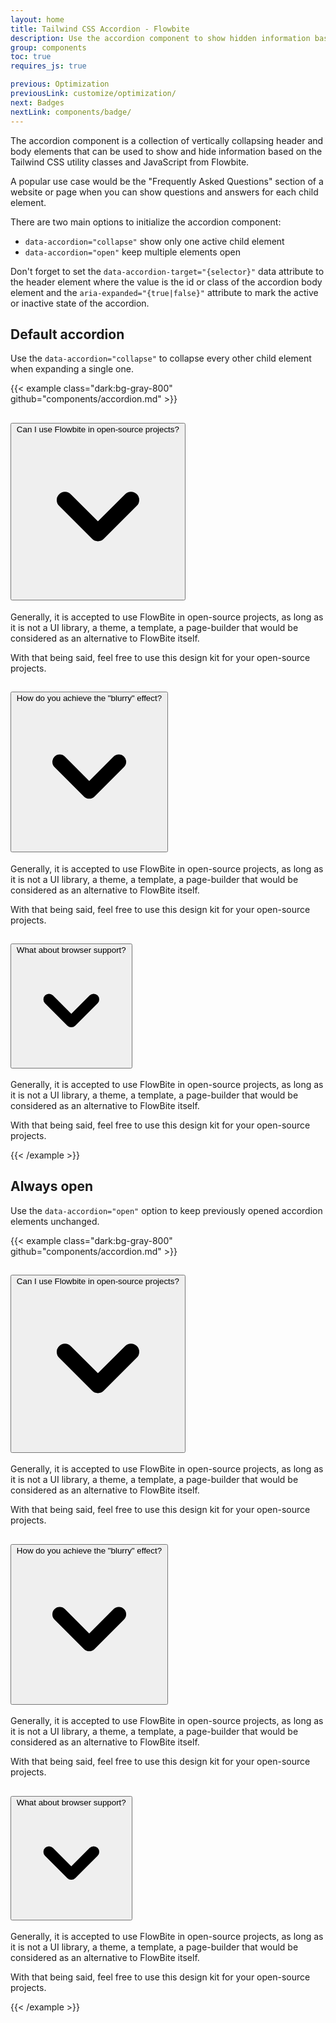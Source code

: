 ```yaml
---
layout: home
title: Tailwind CSS Accordion - Flowbite
description: Use the accordion component to show hidden information based on the collapse and expand state of the child elements
group: components
toc: true
requires_js: true

previous: Optimization
previousLink: customize/optimization/
next: Badges
nextLink: components/badge/
---
```


The accordion component is a collection of vertically collapsing header and body elements that can be used to show and hide information based on the Tailwind CSS utility classes and JavaScript from Flowbite.

A popular use case would be the "Frequently Asked Questions" section of a website or page when you can show questions and answers for each child element.

There are two main options to initialize the accordion component:

- `data-accordion="collapse"` show only one active child element
- `data-accordion="open"` keep multiple elements open

Don't forget to set the `data-accordion-target="{selector}"` data attribute to the header element where the value is the id or class of the accordion body element and the `aria-expanded="{true|false}"` attribute to mark the active or inactive state of the accordion.

## Default accordion

Use the `data-accordion="collapse"` to collapse every other child element when expanding a single one. 

{{< example class="dark:bg-gray-800" github="components/accordion.md" >}}
<div id="accordion-collapse" data-accordion="collapse">
  <h2 id="accordion-collapse-heading-1">
    <button type="button" class="flex justify-between p-5 w-full font-medium text-left border border-gray-200 border-b-0 text-gray-900 bg-gray-100 hover:bg-gray-100 rounded-t-xl" data-accordion-target="#accordion-collapse-body-1" aria-expanded="true" aria-controls="accordion-collapse-body-1">
      <span>Can I use Flowbite in open-source projects?</span>
      <svg data-accordion-icon class="w-6 h-6 rotate-180" fill="currentColor" viewBox="0 0 20 20" xmlns="http://www.w3.org/2000/svg"><path fill-rule="evenodd" d="M5.293 7.293a1 1 0 011.414 0L10 10.586l3.293-3.293a1 1 0 111.414 1.414l-4 4a1 1 0 01-1.414 0l-4-4a1 1 0 010-1.414z" clip-rule="evenodd"></path></svg>
    </button>
  </h2>
  <div id="accordion-collapse-body-1" aria-labelledby="accordion-collapse-heading-1">
    <div class="p-5 border border-gray-200 border-b-0">
      <p class="mb-2 text-gray-500">Generally, it is accepted to use FlowBite in open-source projects, as long as it is not a UI library, a theme, a template, a page-builder that would be considered as an alternative to FlowBite itself.</p>
      <p class="text-gray-500">With that being said, feel free to use this design kit for your open-source projects.</p>
    </div>
  </div>
  <h2 id="accordion-collapse-heading-2">
    <button type="button" class="flex justify-between p-5 w-full font-medium border border-gray-200 border-b-0 text-left text-gray-900 hover:bg-gray-100" data-accordion-target="#accordion-collapse-body-2" aria-expanded="false" aria-controls="accordion-collapse-body-2">
      <span>How do you achieve the "blurry" effect?</span>
      <svg data-accordion-icon class="w-6 h-6" fill="currentColor" viewBox="0 0 20 20" xmlns="http://www.w3.org/2000/svg"><path fill-rule="evenodd" d="M5.293 7.293a1 1 0 011.414 0L10 10.586l3.293-3.293a1 1 0 111.414 1.414l-4 4a1 1 0 01-1.414 0l-4-4a1 1 0 010-1.414z" clip-rule="evenodd"></path></svg>
    </button>
  </h2>
  <div id="accordion-collapse-body-2" class="hidden" aria-labelledby="accordion-collapse-heading-2">
    <div class="p-5 border border-gray-200 border-b-0">
      <p class="mb-2 text-gray-500">Generally, it is accepted to use FlowBite in open-source projects, as long as it is not a UI library, a theme, a template, a page-builder that would be considered as an alternative to FlowBite itself.</p>
      <p class="text-gray-500">With that being said, feel free to use this design kit for your open-source projects.</p>
    </div>
  </div>
  <h2 id="accordion-collapse-heading-3">
    <button type="button" class="flex border border-gray-200 justify-between p-5 w-full font-medium text-left text-gray-900 hover:bg-gray-100" data-accordion-target="#accordion-collapse-body-3" aria-expanded="false" aria-controls="accordion-collapse-body-3">
      <span>What about browser support?</span>
      <svg data-accordion-icon class="w-6 h-6" fill="currentColor" viewBox="0 0 20 20" xmlns="http://www.w3.org/2000/svg"><path fill-rule="evenodd" d="M5.293 7.293a1 1 0 011.414 0L10 10.586l3.293-3.293a1 1 0 111.414 1.414l-4 4a1 1 0 01-1.414 0l-4-4a1 1 0 010-1.414z" clip-rule="evenodd"></path></svg>
    </button>
  </h2>
  <div id="accordion-collapse-body-3" class="hidden" aria-labelledby="accordion-collapse-heading-3">
    <div class="p-5 border border-gray-200 border-t-0">
      <p class="mb-2 text-gray-500">Generally, it is accepted to use FlowBite in open-source projects, as long as it is not a UI library, a theme, a template, a page-builder that would be considered as an alternative to FlowBite itself.</p>
      <p class="text-gray-500">With that being said, feel free to use this design kit for your open-source projects.</p>
    </div>
  </div>
</div>
{{< /example >}}

## Always open

Use the `data-accordion="open"` option to keep previously opened accordion elements unchanged.

{{< example class="dark:bg-gray-800" github="components/accordion.md" >}}
<div id="accordion-open" data-accordion="open">
  <h2 id="accordion-open-heading-1">
    <button type="button" class="flex justify-between p-5 w-full font-medium text-left text-gray-900 bg-gray-100 rounded-t-xl border border-gray-200 hover:bg-gray-100" data-accordion-target="#accordion-open-body-1" aria-expanded="true" aria-controls="accordion-open-body-1">
      <span>Can I use Flowbite in open-source projects?</span>
      <svg data-accordion-icon class="w-6 h-6 rotate-180" fill="currentColor" viewBox="0 0 20 20" xmlns="http://www.w3.org/2000/svg"><path fill-rule="evenodd" d="M5.293 7.293a1 1 0 011.414 0L10 10.586l3.293-3.293a1 1 0 111.414 1.414l-4 4a1 1 0 01-1.414 0l-4-4a1 1 0 010-1.414z" clip-rule="evenodd"></path></svg>
    </button>
  </h2>
  <div id="accordion-open-body-1" aria-labelledby="accordion-open-heading-1">
    <div class="p-5 border border-gray-200 border-y-0">
      <p class="mb-2 text-gray-500">Generally, it is accepted to use FlowBite in open-source projects, as long as it is not a UI library, a theme, a template, a page-builder that would be considered as an alternative to FlowBite itself.</p>
      <p class="text-gray-500">With that being said, feel free to use this design kit for your open-source projects.</p>
    </div>
  </div>
  <h2 id="accordion-open-heading-2">
    <button type="button" class="flex justify-between p-5 w-full font-medium text-left text-gray-900 border border-gray-200 hover:bg-gray-100" data-accordion-target="#accordion-open-body-2" aria-expanded="false" aria-controls="accordion-open-body-2">
      <span>How do you achieve the "blurry" effect?</span>
      <svg data-accordion-icon class="w-6 h-6" fill="currentColor" viewBox="0 0 20 20" xmlns="http://www.w3.org/2000/svg"><path fill-rule="evenodd" d="M5.293 7.293a1 1 0 011.414 0L10 10.586l3.293-3.293a1 1 0 111.414 1.414l-4 4a1 1 0 01-1.414 0l-4-4a1 1 0 010-1.414z" clip-rule="evenodd"></path></svg>
    </button>
  </h2>
  <div id="accordion-open-body-2" class="hidden" aria-labelledby="accordion-open-heading-2">
    <div class="p-5 border border-gray-200 border-y-0">
      <p class="mb-2 text-gray-500">Generally, it is accepted to use FlowBite in open-source projects, as long as it is not a UI library, a theme, a template, a page-builder that would be considered as an alternative to FlowBite itself.</p>
      <p class="text-gray-500">With that being said, feel free to use this design kit for your open-source projects.</p>
    </div>
  </div>
  <h2 id="accordion-open-heading-3">
    <button type="button" class="flex justify-between p-5 w-full font-medium text-left text-gray-900 border border-gray-200 hover:bg-gray-100" data-accordion-target="#accordion-open-body-3" aria-expanded="false" aria-controls="accordion-open-body-3">
      <span>What about browser support?</span>
      <svg data-accordion-icon class="w-6 h-6" fill="currentColor" viewBox="0 0 20 20" xmlns="http://www.w3.org/2000/svg"><path fill-rule="evenodd" d="M5.293 7.293a1 1 0 011.414 0L10 10.586l3.293-3.293a1 1 0 111.414 1.414l-4 4a1 1 0 01-1.414 0l-4-4a1 1 0 010-1.414z" clip-rule="evenodd"></path></svg>
    </button>
  </h2>
  <div id="accordion-open-body-3" class="hidden" aria-labelledby="accordion-open-heading-3">
    <div class="p-5 border border-t-0 border-gray-200">
      <p class="mb-2 text-gray-500">Generally, it is accepted to use FlowBite in open-source projects, as long as it is not a UI library, a theme, a template, a page-builder that would be considered as an alternative to FlowBite itself.</p>
      <p class="text-gray-500">With that being said, feel free to use this design kit for your open-source projects.</p>
    </div>
  </div>
</div>
{{< /example >}}
